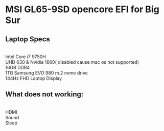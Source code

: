 <h1>
  MSI GL65-9SD opencore EFI for Big Sur
</h1>
<h2>Laptop Specs</h2>
 <br> Intel Core i7 9750H
 <br> UHD 630 & Nvidia 1660( disabled cause mac os not supported)
 <br> 16GB DDR4
 <br> 1TB Samsung EVO 980 m.2 nvme drive 
 <br> 144Hz FHD Laptop Display
<h2>What does not working:</h2>
 <br>HDMI
 <br>Sound
 <br>Sleep
